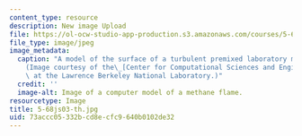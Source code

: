 ```yaml
---
content_type: resource
description: New image Upload
file: https://ol-ocw-studio-app-production.s3.amazonaws.com/courses/5-68j-kinetics-of-chemical-reactions-spring-2003/73accc05332bcd8ecfc9640b0102de32_5-68js03-th.jpg
file_type: image/jpeg
image_metadata:
  caption: "A model of the surface of a turbulent premixed laboratory methane flame.\_\
    (Image courtesy of the\_[Center for Computational Sciences and Engineering](http://seesar.lbl.gov/ccse/index.html)\
    \ at the Lawrence Berkeley National Laboratory.)"
  credit: ''
  image-alt: Image of a computer model of a methane flame.
resourcetype: Image
title: 5-68js03-th.jpg
uid: 73accc05-332b-cd8e-cfc9-640b0102de32
---
```

